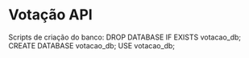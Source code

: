 # Votação API


Scripts de criação do banco:
DROP DATABASE IF EXISTS votacao_db;
CREATE DATABASE votacao_db;
USE votacao_db;
